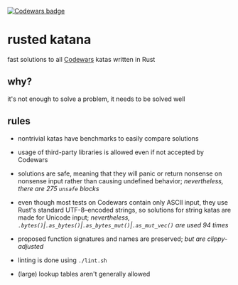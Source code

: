 [![Codewars badge](https://www.codewars.com/users/lincot/badges/large)](https://www.codewars.com/users/lincot)

# rusted katana

fast solutions to all [Codewars](https://www.codewars.com/r/HLmVMg) katas
written in Rust

## why?

it's not enough to solve a problem, it needs to be solved well

## rules

- nontrivial katas have benchmarks to easily compare solutions

- usage of third-party libraries is allowed even if not accepted by Codewars

- solutions are safe, meaning that they will panic or return nonsense
on nonsense input rather than causing undefined behavior;
*nevertheless, there are 275 `unsafe` blocks*

- even though most tests on Codewars contain only ASCII input,
they use Rust's standard UTF-8–encoded strings,
so solutions for string katas are made for Unicode input;
*nevertheless,
`.bytes()`|`.as_bytes()`|`.as_bytes_mut()`|`.as_mut_vec()` are used 94 times*

- proposed function signatures and names are preserved;
*but are clippy-adjusted*

- linting is done using `./lint.sh`

- (large) lookup tables aren't generally allowed
